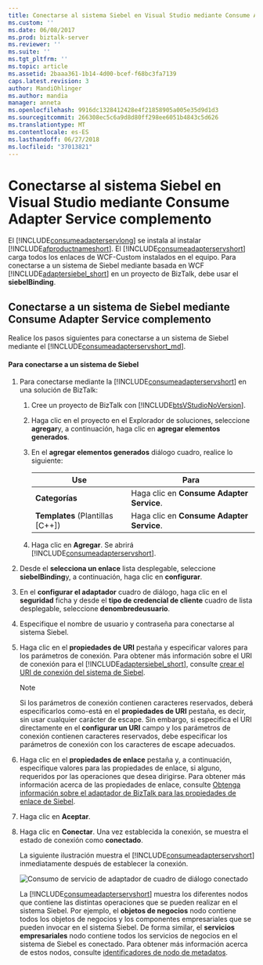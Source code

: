 ```yaml
---
title: Conectarse al sistema Siebel en Visual Studio mediante Consume Adapter Service complemento | Microsoft Docs
ms.custom: ''
ms.date: 06/08/2017
ms.prod: biztalk-server
ms.reviewer: ''
ms.suite: ''
ms.tgt_pltfrm: ''
ms.topic: article
ms.assetid: 2baaa361-1b14-4d00-bcef-f68bc3fa7139
caps.latest.revision: 3
author: MandiOhlinger
ms.author: mandia
manager: anneta
ms.openlocfilehash: 9916dc1328412428e4f21858905a005e35d9d1d3
ms.sourcegitcommit: 266308ec5c6a9d8d80ff298ee6051b4843c5d626
ms.translationtype: MT
ms.contentlocale: es-ES
ms.lasthandoff: 06/27/2018
ms.locfileid: "37013821"
---
```

# <a name="connect-to-the-siebel-system-in-visual-studio-using-consume-adapter-service-add-in"></a>Conectarse al sistema Siebel en Visual Studio mediante Consume Adapter Service complemento
El [!INCLUDE[consumeadapterservlong](../../includes/consumeadapterservlong-md.md)] se instala al instalar [!INCLUDE[afproductnameshort](../../includes/afproductnameshort-md.md)]. El [!INCLUDE[consumeadapterservshort](../../includes/consumeadapterservshort-md.md)] carga todos los enlaces de WCF-Custom instalados en el equipo. Para conectarse a un sistema de Siebel mediante basada en WCF [!INCLUDE[adaptersiebel_short](../../includes/adaptersiebel-short-md.md)] en un proyecto de BizTalk, debe usar el **siebelBinding**.  

## <a name="connecting-to-a-siebel-system-using-consume-adapter-service-add-in"></a>Conectarse a un sistema de Siebel mediante Consume Adapter Service complemento  
 Realice los pasos siguientes para conectarse a un sistema de Siebel mediante el [!INCLUDE[consumeadapterservshort_md](../../includes/consumeadapterservshort-md.md)].  

#### <a name="to-connect-to-a-siebel-system"></a>Para conectarse a un sistema de Siebel  

1. Para conectarse mediante la [!INCLUDE[consumeadapterservshort](../../includes/consumeadapterservshort-md.md)] en una solución de BizTalk:  

   1. Cree un proyecto de BizTalk con [!INCLUDE[btsVStudioNoVersion](../../includes/btsvstudionoversion-md.md)].  

   2. Haga clic en el proyecto en el Explorador de soluciones, seleccione **agregar**y, a continuación, haga clic en **agregar elementos generados**.  

   3. En el **agregar elementos generados** diálogo cuadro, realice lo siguiente:  


      |    Use    |             Para             |
      |----------------|------------------------------------|
      | **Categorías** | Haga clic en **Consume Adapter Service**. |
      | **Templates** (Plantillas [C++])  | Haga clic en **Consume Adapter Service**. |


   4. Haga clic en **Agregar**. Se abrirá [!INCLUDE[consumeadapterservshort](../../includes/consumeadapterservshort-md.md)].  

2. Desde el **selecciona un enlace** lista desplegable, seleccione **siebelBinding**y, a continuación, haga clic en **configurar**.  

3. En el **configurar el adaptador** cuadro de diálogo, haga clic en el **seguridad** ficha y desde el **tipo de credencial de cliente** cuadro de lista desplegable, seleccione **denombredeusuario**.  

4. Especifique el nombre de usuario y contraseña para conectarse al sistema Siebel.  

5. Haga clic en el **propiedades de URI** pestaña y especificar valores para los parámetros de conexión. Para obtener más información sobre el URI de conexión para el [!INCLUDE[adaptersiebel_short](../../includes/adaptersiebel-short-md.md)], consulte [crear el URI de conexión del sistema de Siebel](../../adapters-and-accelerators/adapter-siebel/create-the-siebel-system-connection-uri.md).  

   > [!NOTE]
   >  Si los parámetros de conexión contienen caracteres reservados, deberá especificarlos como-está en el **propiedades de URI** pestaña, es decir, sin usar cualquier carácter de escape. Sin embargo, si especifica el URI directamente en el **configurar un URI** campo y los parámetros de conexión contienen caracteres reservados, debe especificar los parámetros de conexión con los caracteres de escape adecuados.  

6. Haga clic en el **propiedades de enlace** pestaña y, a continuación, especifique valores para las propiedades de enlace, si alguno, requeridos por las operaciones que desea dirigirse. Para obtener más información acerca de las propiedades de enlace, consulte [Obtenga información sobre el adaptador de BizTalk para las propiedades de enlace de Siebel](../../adapters-and-accelerators/adapter-siebel/read-about-biztalk-adapter-for-siebel-binding-properties.md).  

7. Haga clic en **Aceptar**.  

8. Haga clic en **Conectar**. Una vez establecida la conexión, se muestra el estado de conexión como **conectado**.  

    La siguiente ilustración muestra el [!INCLUDE[consumeadapterservshort](../../includes/consumeadapterservshort-md.md)] inmediatamente después de establecer la conexión.  

    ![Consumo de servicio de adaptador de cuadro de diálogo conectado](../../adapters-and-accelerators/adapter-siebel/media/siebel-adpt-lesson1-step3-01-connected.gif "SIEBEL-ADPT-Lesson1-Step3-01-connected")  

    La [!INCLUDE[consumeadapterservshort](../../includes/consumeadapterservshort-md.md)] muestra los diferentes nodos que contiene las distintas operaciones que se pueden realizar en el sistema Siebel. Por ejemplo, el **objetos de negocios** nodo contiene todos los objetos de negocios y los componentes empresariales que se pueden invocar en el sistema Siebel. De forma similar, el **servicios empresariales** nodo contiene todos los servicios de negocios en el sistema de Siebel es conectado. Para obtener más información acerca de estos nodos, consulte [identificadores de nodo de metadatos](../../adapters-and-accelerators/adapter-siebel/metadata-node-ids1.md).